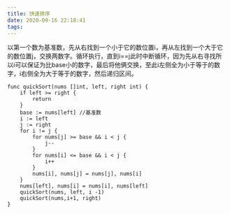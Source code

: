 ```yaml
---
title: 快速排序
date: 2020-09-16 22:18:41
tags:
---
```


以第一个数为基准数，先从右找到一个小于它的数位置i，再从左找到一个大于它的数位置j，交换两数字。循环执行，直到i==j此时中断循环，因为先从右寻找所以i可以保证为比base小的数字，最后将他俩交换，至此i左侧全为小于等于的数字，i右侧全为大于等于的数字，然后递归区间。

<!-- more -->

```
func quickSort(nums []int, left, right int) {
	if left >= right {
		return
	}
	base := nums[left] //基准数
	i := left
	j := right
	for i != j {
		for nums[j] >= base && i < j {
			j--
		}
		for nums[i] <= base && i < j {
			i++
		}
		nums[i], nums[j] = nums[j], nums[i]
	}
	nums[left], nums[i] = nums[i], nums[left]
	quickSort(nums, left, i -1)
	quickSort(nums,i+1, right)
}
```